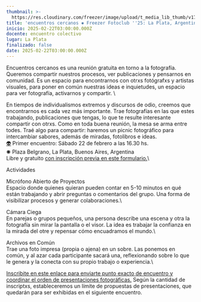 ```yaml
---
thumbnail: >-
  https://res.cloudinary.com/freezer/image/upload/t_media_lib_thumb/v1739215907/2025/02/el_ritmo_encuentros_cercanos-17_g3lvgl.jpg
title: 'encuentros cercanos ✺ Freezer Fotoclub ''25: La Plata, Argentina'
inicio: 2025-02-22T03:00:00.000Z
docente: encuentro colectivo
lugar: La Plata
finalizado: false
date: 2025-02-22T03:00:00.000Z
---
```


Encuentros cercanos es una reunión gratuita en torno a la fotografía. Queremos compartir nuestros procesos, ver publicaciones y pensarnos en comunidad. Es un espacio para encontrarnos con otrxs fotógrafxs y artistas visuales, para poner en común nuestras ideas e inquietudes, un espacio para ver fotografía, activarnos y compartir. \

En tiempos de individualismos extremos y discursos de odio, creemos que encontrarnos es cada vez más importante. Trae fotografías en las que estes trabajando, publicaciones que tengas, lo que te resulte interesante compartir con otrxs.
Como en toda buena reunión, la mesa se arma entre todes. Traé algo para compartir: haremos un picnic fotográfico para intercambiar sabores, además de miradas, fotolibros e ideas. 
\
[👽](https://emojipedia.org/es/alien%C3%ADgena) Primer encuentro: Sábado 22 de febrero a las 16.30 hs.\
✺ Plaza Belgrano, La Plata, Buenos Aires, Argentina\
Libre y gratuito [con inscripción previa en este formulario.](https://docs.google.com/forms/d/1Yqbkw7bDAd04ufyL1EkV7x8_TbWgIXdulDbh111_kFQ/edit)\

Actividades


Micrófono Abierto de Proyectos\
Espacio donde quienes quieran pueden contar en 5-10 minutos en qué están trabajando y abrir preguntas o comentarios del grupo. Una forma de visibilizar procesos y generar colaboraciones.\

Cámara Ciega\
En parejas o grupos pequeños, una persona describe una escena y otra la fotografía sin mirar la pantalla o el visor. La idea es trabajar la confianza en la mirada del otre y repensar cómo encuadramos el mundo.\

Archivos en Común\
Trae una foto impresa (propia o ajena) en un sobre. Las ponemos en común, y al azar cada participante sacará una, reflexionando sobre lo que le genera y la conecta con su propio trabajo o experiencia.\

[Inscribite en este enlace para enviarte punto exacto de encuentro y coordinar el orden de presentaciones fotográficas.](https://docs.google.com/forms/d/1Yqbkw7bDAd04ufyL1EkV7x8_TbWgIXdulDbh111_kFQ/edit) Según la cantidad de inscriptxs, estableceremos un límite de propuestas de presentaciones, que quedarán para ser exhibidas en el siguiente encuentro.
